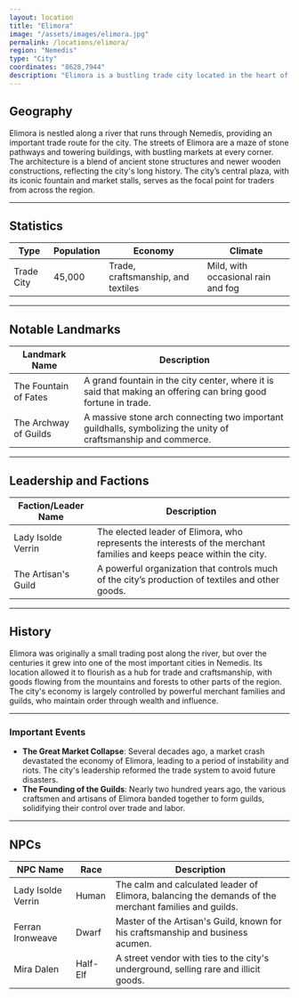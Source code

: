 ```yaml
---
layout: location
title: "Elimora"
image: "/assets/images/elimora.jpg"
permalink: /locations/elimora/
region: "Nemedis"
type: "City"
coordinates: "8628,7944"
description: "Elimora is a bustling trade city located in the heart of Nemedis, famous for its vibrant marketplaces and its mix of high towers and humble streets. Known for its role as a hub of commerce, Elimora thrives on trade routes that stretch across the region."
---
```


## Geography

Elimora is nestled along a river that runs through Nemedis, providing an important trade route for the city. The streets of Elimora are a maze of stone pathways and towering buildings, with bustling markets at every corner. The architecture is a blend of ancient stone structures and newer wooden constructions, reflecting the city's long history. The city’s central plaza, with its iconic fountain and market stalls, serves as the focal point for traders from across the region.

---

## Statistics

| Type         | Population   | Economy                     | Climate                |
|--------------|--------------|-----------------------------|------------------------|
| Trade City   | 45,000       | Trade, craftsmanship, and textiles | Mild, with occasional rain and fog |

---

## Notable Landmarks

| Landmark Name       | Description                                                                                     |
|---------------------|-------------------------------------------------------------------------------------------------|
| The Fountain of Fates| A grand fountain in the city center, where it is said that making an offering can bring good fortune in trade. |
| The Archway of Guilds| A massive stone arch connecting two important guildhalls, symbolizing the unity of craftsmanship and commerce. |

---

## Leadership and Factions

| Faction/Leader Name  | Description                                                                                     |
|----------------------|-------------------------------------------------------------------------------------------------|
| Lady Isolde Verrin    | The elected leader of Elimora, who represents the interests of the merchant families and keeps peace within the city. |
| The Artisan's Guild   | A powerful organization that controls much of the city’s production of textiles and other goods. |

---

## History

Elimora was originally a small trading post along the river, but over the centuries it grew into one of the most important cities in Nemedis. Its location allowed it to flourish as a hub for trade and craftsmanship, with goods flowing from the mountains and forests to other parts of the region. The city's economy is largely controlled by powerful merchant families and guilds, who maintain order through wealth and influence.

---

### Important Events

- **The Great Market Collapse**: Several decades ago, a market crash devastated the economy of Elimora, leading to a period of instability and riots. The city's leadership reformed the trade system to avoid future disasters.
- **The Founding of the Guilds**: Nearly two hundred years ago, the various craftsmen and artisans of Elimora banded together to form guilds, solidifying their control over trade and labor.

---

## NPCs

| NPC Name          | Race     | Description                                           |
|-------------------|----------|-------------------------------------------------------|
| Lady Isolde Verrin | Human    | The calm and calculated leader of Elimora, balancing the demands of the merchant families and guilds. |
| Ferran Ironweave   | Dwarf    | Master of the Artisan's Guild, known for his craftsmanship and business acumen. |
| Mira Dalen         | Half-Elf | A street vendor with ties to the city's underground, selling rare and illicit goods. |
